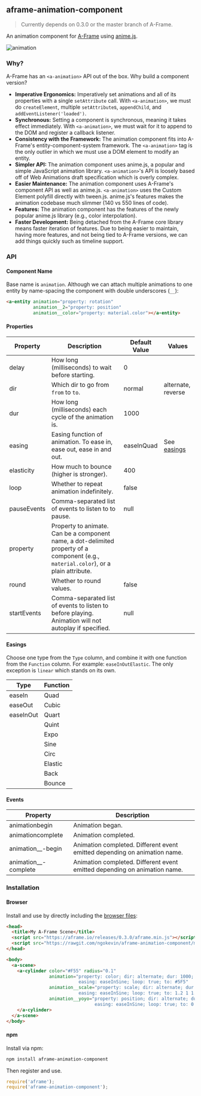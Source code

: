 ## aframe-animation-component

> Currently depends on 0.3.0 or the master branch of A-Frame.

An animation component for [A-Frame](https://aframe.io) using
[anime.js](https://github.com/juliangarnier/anime).

![animation](https://cloud.githubusercontent.com/assets/674727/16903995/34a56db0-4c42-11e6-9bd1-356b291f2d93.gif)

### Why?

A-Frame has an `<a-animation>` API out of the box. Why build a component version?

- **Imperative Ergonomics:** Imperatively set animations and all of its
  properties with a single `setAttribute` call. With `<a-animation>`, we must
  do `createElement`, multiple `setAttribute`s, `appendChild`, and
  `addEventListener('loaded')`.
- **Synchronous:** Setting a component is synchronous, meaning it takes effect
  immediately. With `<a-animation>`, we must wait for it to append to the DOM
  and register a callback listener.
- **Consistency with the Framework:** The animation component fits into
  A-Frame's entity-component-system framework. The `<a-animation>` tag is the
  only outlier in which we must use a DOM element to modify an entity.
- **Simpler API:** The animation component uses anime.js, a popular and simple
  JavaScript animation library. `<a-animation>`'s API is loosely based off of
  Web Animations draft specification which is overly complex.
- **Easier Maintenance:** The animation component uses A-Frame's component API
  as well as anime.js. `<a-animation>` uses the Custom Element polyfill directly
  with tween.js. anime.js's features makes the animation codebase much slimmer
  (140 vs 550 lines of code).
- **Features:** The animation component has the features of the newly popular
  anime.js library (e.g., color interpolation).
- **Faster Development:** Being detached from the A-Frame core library means faster
  iteration of features. Due to being easier to maintain, having more features, and
  not being tied to A-Frame versions, we can add things quickly such as timeline support.

### API

#### Component Name

Base name is `animation`. Although we can attach multiple animations to one
entity by name-spacing the component with double underscores (`__`):

```html
<a-entity animation="property: rotation"
          animation__2="property: position"
          animation__color="property: material.color"></a-entity>
```

#### Properties

| Property    | Description                                                                                                                           | Default Value | Values                  |
| --------    | -----------                                                                                                                           | ------------- | ------                  |
| delay       | How long (milliseconds) to wait before starting.                                                                                      | 0             |                         |
| dir         | Which dir to go from `from` to `to`.                                                                                            | normal        | alternate, reverse      |
| dur         | How long (milliseconds) each cycle of the animation is.                                                                               | 1000          |                         |
| easing      | Easing function of animation. To ease in, ease out, ease in and out.                                                                  | easeInQuad    | See [easings](#easings) |
| elasticity  | How much to bounce (higher is stronger).                                                                                              | 400           |                         |
| loop        | Whether to repeat animation indefinitely.                                                                                             | false         |                         |
| pauseEvents | Comma-separated list of events to listen to to pause.                                                                                 | null          |
| property    | Property to animate. Can be a component name, a dot-delimited property of a component (e.g., `material.color`), or a plain attribute. |               |                         |
| round       | Whether to round values.                                                                                                              | false         |                         |
| startEvents | Comma-separated list of events to listen to before playing. Animation will not autoplay if specified.                                 | null          |


#### Easings

Choose one type from the `Type` column, and combine it with one function from
the `Function` column. For example: `easeInOutElastic`. The only exception is
`linear` which stands on its own.

| Type      | Function |
| --------  | -------- |
| easeIn    | Quad     |
| easeOut   | Cubic    |
| easeInOut | Quart    |
|           | Quint    |
|           | Expo     |
|           | Sine     |
|           | Circ     |
|           | Elastic  |
|           | Back     |
|           | Bounce   |

#### Events

| Property                 | Description                                                               |
| --------                 | -----------                                                               |
| animationbegin           | Animation began.                                                          |
| animationcomplete        | Animation completed.                                                      |
| animation__<ID>-begin    | Animation completed. Different event emitted depending on animation name. |
| animation__<ID>-complete | Animation completed. Different event emitted depending on animation name. |

### Installation

#### Browser

Install and use by directly including the [browser files](dist):

```html
<head>
  <title>My A-Frame Scene</title>
  <script src="https://aframe.io/releases/0.3.0/aframe.min.js"></script>
  <script src="https://rawgit.com/ngokevin/aframe-animation-component/master/dist/aframe-animation-component.min.js"></script>
</head>

<body>
  <a-scene>
    <a-cylinder color="#F55" radius="0.1"
                animation="property: color; dir: alternate; dur: 1000;
                           easing: easeInSine; loop: true; to: #5F5"
                animation__scale="property: scale; dir: alternate; dur: 200;
                           easing: easeInSine; loop: true; to: 1.2 1 1.2"
                animation__yoyo="property: position; dir: alternate; dur: 1000;
                                 easing: easeInSine; loop: true; to: 0 2 0">
    </a-cylinder>
  </a-scene>
</body>
```

#### npm

Install via npm:

```bash
npm install aframe-animation-component
```

Then register and use.

```js
require('aframe');
require('aframe-animation-component');
```
